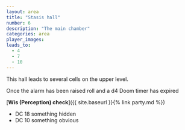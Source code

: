 ```yaml
---
layout: area
title: "Stasis hall"
number: 6
description: "The main chamber"
categories: area
player_images:
leads_to:
  - 4
  - 7
  - 10
---
```


This hall leads to several cells on the upper level.

Once the alarm has been raised roll and a d4 Doom timer has expired 


[**Wis (Perception) check**]({{ site.baseurl }}{% link party.md %})
* DC 18 something hidden
* DC 10 something obvious

